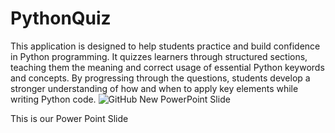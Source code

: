 # PythonQuiz
This application is designed to help students practice and build confidence in Python programming. It quizzes learners through structured sections, teaching them the meaning and correct usage of essential Python keywords and concepts. By progressing through the questions, students develop a stronger understanding of how and when to apply key elements while writing Python code.
![GitHub New PowerPoint Slide](https://github.com/user-attachments/assets/f57ced61-37d9-47ce-927d-5d0a91a23193)

This is our Power Point Slide 
